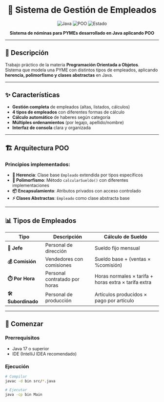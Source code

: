 <div align="center">

# 💼 Sistema de Gestión de Empleados

![Java](https://img.shields.io/badge/Java-17-red)
![POO](https://img.shields.io/badge/Paradigma-POO-blue)
![Estado](https://img.shields.io/badge/Estado-Terminado-success)

**Sistema de nóminas para PYMEs desarrollado en Java aplicando POO**

</div>

---

## 📖 Descripción
Trabajo práctico de la materia **Programación Orientada a Objetos**.  
Sistema que modela una PYME con distintos tipos de empleados, aplicando **herencia, polimorfismo y clases abstractas** en Java.

---

## ✨ Características

- **Gestión completa** de empleados (altas, listados, cálculos)
- **4 tipos de empleados** con diferentes formas de cálculo
- **Cálculo automático** de haberes según categoría
- **Múltiples ordenamientos** (por legajo, apellido/nombre)
- **Interfaz de consola** clara y organizada

---

## 🏗️ Arquitectura POO

### Principios implementados:
- **🔷 Herencia**: Clase base `Empleado` extendida por tipos específicos
- **🔄 Polimorfismo**: Método `calcularSueldo()` con diferentes implementaciones
- **📦 Encapsulamiento**: Atributos privados con acceso controlado
- **⚡ Clases Abstractas**: `Empleado` como clase abstracta base

---

## 📊 Tipos de Empleados

| Tipo | Descripción | Cálculo de Sueldo |
|------|-------------|-------------------|
| **👔 Jefe** | Personal de dirección | Sueldo fijo mensual |
| **💰 Comisión** | Vendedores con comisiones | Sueldo base + (ventas × %comisión) |
| **⏱️ Por Hora** | Personal contratado por horas | Horas normales × tarifa + horas extra × tarifa extra |
| **🛠️ Subordinado** | Personal de producción | Artículos producidos × pago por artículo |

---

## 🚀 Comenzar

### Prerrequisitos
- Java 17 o superior
- IDE (IntelliJ IDEA recomendado)

### Ejecución
```bash
# Compilar
javac -d bin src/*.java

# Ejecutar
java -cp bin Main
